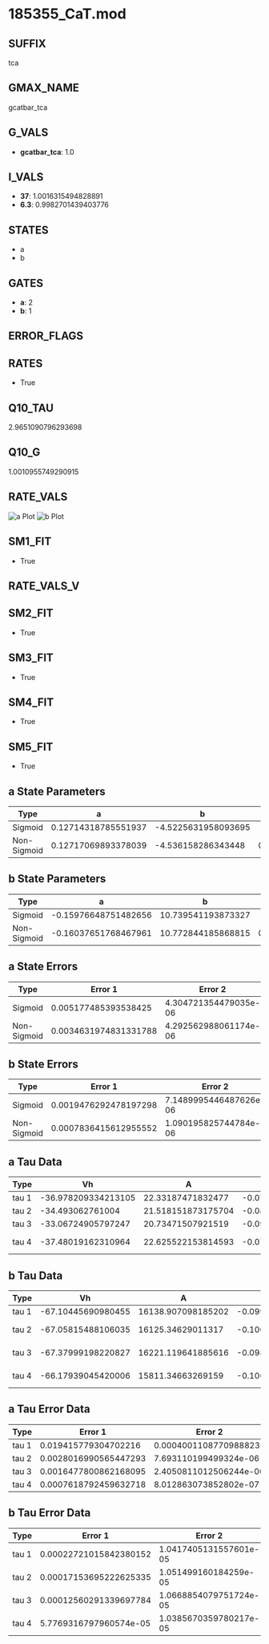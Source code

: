 # 185355_CaT.mod

## SUFFIX

tca

## GMAX_NAME

gcatbar_tca

## G_VALS

- **gcatbar_tca**: 1.0

## I_VALS

- **37**: 1.0016315494828891
- **6.3**: 0.9982701439403776

## STATES

- a
- b

## GATES

- **a**: 2
- **b**: 1

## ERROR_FLAGS


## RATES

- True

## Q10_TAU

2.9651090796293698

## Q10_G

1.0010955749290915

## RATE_VALS

![a Plot](/Users/pbozelos/Dropbox/icg-Chai-Panos/supermodels/output_markdown_files/Ca/185355_CaT.mod/images/a.png)
![b Plot](/Users/pbozelos/Dropbox/icg-Chai-Panos/supermodels/output_markdown_files/Ca/185355_CaT.mod/images/b.png)

## SM1_FIT

- True

## RATE_VALS_V

## SM2_FIT

- True

## SM3_FIT

- True

## SM4_FIT

- True

## SM5_FIT

- True

## a State Parameters

| Type | a | b | c | d |
| --- | --- | --- | --- | --- |
| Sigmoid | 0.12714318785551937 | -4.5225631958093695 |
| Non-Sigmoid | 0.12717069893378039 | -4.536158286343448 | 0.999954801240884 | -0.0020909132829229544 |

## b State Parameters

| Type | a | b | c | d |
| --- | --- | --- | --- | --- |
| Sigmoid | -0.15976648751482656 | 10.739541193873327 |
| Non-Sigmoid | -0.16037651768467961 | 10.772844185868815 | 0.9972728956253271 | -7.388594997920671e-05 |

## a State Errors

| Type | Error 1 | Error 2 | Error 3 |
| --- | --- | --- | --- |
| Sigmoid | 0.005177485393538425 | 4.304721354479035e-06 | 0.0031168224043331767 |
| Non-Sigmoid | 0.0034631974831331788 | 4.292562988061174e-06 | 0.002084828963405873 |

## b State Errors

| Type | Error 1 | Error 2 | Error 3 |
| --- | --- | --- | --- |
| Sigmoid | 0.0019476292478197298 | 7.1489995446487626e-06 | 0.001700552754839695 |
| Non-Sigmoid | 0.0007836415612955552 | 1.090195825744784e-06 | 0.0006842286936077999 |

## a Tau Data

| Type | Vh | A | b1 | b2 | c1 | c2 | d1 | d2 | e1 | e2 |
| --- | --- | --- | --- | --- | --- | --- | --- | --- | --- | --- |
| tau 1 | -36.978209334213105 | 22.33187471832477 | -0.07404393238224652 | -0.04750189787083084 |
| tau 2 | -34.493062761004 | 21.518151873175704 | -0.08795860859237442 | 0.0003363198842240373 | -0.04182147746402962 | 4.157130145686485e-05 |
| tau 3 | -33.06724905797247 | 20.73471507921519 | -0.09063355255504708 | 0.00037436234992455417 | 6.45369416916e-08 | -0.03396761156436826 | 0.0002517953342730605 | 1.8632348780840751e-06 |
| tau 4 | -37.48019162310964 | 22.625522153814593 | -0.07392212817921066 | -0.00013972958029020231 | 5.911600882632826e-06 | -2.3462849177011292e-08 | -0.05139497174081517 | -0.00014227246763938778 | -1.6356399733699729e-06 | -7.634560766406993e-09 |

## b Tau Data

| Type | Vh | A | b1 | b2 | c1 | c2 | d1 | d2 | e1 | e2 |
| --- | --- | --- | --- | --- | --- | --- | --- | --- | --- | --- |
| tau 1 | -67.10445690980455 | 16138.907098185202 | -0.09994904561826819 | -0.06152065624952865 |
| tau 2 | -67.05815488106035 | 16125.34629011317 | -0.10027803422417234 | 7.446357697488782e-06 | -0.06127199149360419 | 4.190020778542009e-06 |
| tau 3 | -67.37999198220827 | 16221.119641885616 | -0.09812980112999946 | -5.6584578989178486e-05 | 6.527495165557105e-07 | -0.06329159563123377 | -5.4058100795089455e-05 | -5.964793067862158e-07 |
| tau 4 | -66.17939045420006 | 15811.34663269159 | -0.10608378467372334 | 0.00022256892269430925 | -4.015501174293268e-06 | 3.0180752877438655e-08 | -0.05563415221451208 | 0.00017038160887585975 | 2.044235215386209e-06 | 6.238551806722558e-09 |

## a Tau Error Data

| Type | Error 1 | Error 2 | Error 3 |
| --- | --- | --- | --- |
| tau 1 | 0.019415779304702216 | 0.00040011087709888236 | 0.011769117712449926 |
| tau 2 | 0.0028016990565447293 | 7.693110199499324e-06 | 0.0016982849605912608 |
| tau 3 | 0.0016477800862168095 | 2.4050811012506244e-06 | 0.0009988225295813821 |
| tau 4 | 0.0007618792459632718 | 8.012863073852802e-07 | 0.00046182264372168405 |

## b Tau Error Data

| Type | Error 1 | Error 2 | Error 3 |
| --- | --- | --- | --- |
| tau 1 | 0.00022721015842380152 | 1.0417405131557601e-05 | 0.00018260850583404935 |
| tau 2 | 0.00017153695222625335 | 1.051499160184259e-05 | 0.00013786402315223885 |
| tau 3 | 0.00012560291339697784 | 1.0668854079751724e-05 | 0.00010094689648974311 |
| tau 4 | 5.7769316797960574e-05 | 1.0385670359780217e-05 | 4.6429124017653716e-05 |

